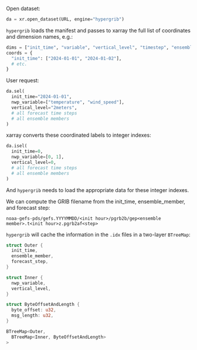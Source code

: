 Open dataset:

```python
da = xr.open_dataset(URL, engine="hypergrib")
```

`hypergrib` loads the manifest and passes to xarray the full list of coordinates and dimension names, e.g.:

```python
dims = ["init_time", "variable", "vertical_level", "timestep", "ensemble_member"]
coords = {
  "init_time": ["2024-01-01", "2024-01-02"],
  # etc.
}
```

User request: 

```python
da.sel(
  init_time="2024-01-01",
  nwp_variable=["temperature", "wind_speed"],
  vertical_level="2meters",
  # all forecast time steps
  # all ensemble members
)
```

xarray converts these coordinated labels to integer indexes:

```python
da.isel(
  init_time=0,
  nwp_variable=[0, 1],
  vertical_level=0,
  # all forecast time steps
  # all ensemble members
)
```

And `hypergrib` needs to load the appropriate data for these integer indexes.

We can compute the GRIB filename from the init_time, ensemble_member, and forecast step:

```
noaa-gefs-pds/gefs.YYYYMMDD/<init hour>/pgrb2b/gep<ensemble member>.t<init hour>z.pgrb2af<step>
```

`hypergrib` will cache the information in the `.idx` files in a two-layer `BTreeMap`:

```rust
struct Outer {
  init_time,
  ensemble_member,
  forecast_step,
}

struct Inner {
  nwp_variable,
  vertical_level,
}

struct ByteOffsetAndLength {
  byte_offset: u32,
  msg_length: u32,
}

BTreeMap<Outer,
  BTreeMap<Inner, ByteOffsetAndLength>
>
```
